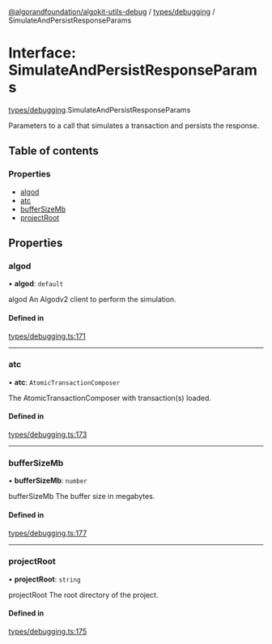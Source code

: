[@algorandfoundation/algokit-utils-debug](../README.md) / [types/debugging](../modules/types_debugging.md) / SimulateAndPersistResponseParams

# Interface: SimulateAndPersistResponseParams

[types/debugging](../modules/types_debugging.md).SimulateAndPersistResponseParams

Parameters to a call that simulates a transaction and persists the response.

## Table of contents

### Properties

- [algod](types_debugging.SimulateAndPersistResponseParams.md#algod)
- [atc](types_debugging.SimulateAndPersistResponseParams.md#atc)
- [bufferSizeMb](types_debugging.SimulateAndPersistResponseParams.md#buffersizemb)
- [projectRoot](types_debugging.SimulateAndPersistResponseParams.md#projectroot)

## Properties

### algod

• **algod**: `default`

algod An Algodv2 client to perform the simulation.

#### Defined in

[types/debugging.ts:171](https://github.com/algorandfoundation/algokit-utils-ts/blob/main/debug-utils/src/types/debugging.ts#L171)

---

### atc

• **atc**: `AtomicTransactionComposer`

The AtomicTransactionComposer with transaction(s) loaded.

#### Defined in

[types/debugging.ts:173](https://github.com/algorandfoundation/algokit-utils-ts/blob/main/debug-utils/src/types/debugging.ts#L173)

---

### bufferSizeMb

• **bufferSizeMb**: `number`

bufferSizeMb The buffer size in megabytes.

#### Defined in

[types/debugging.ts:177](https://github.com/algorandfoundation/algokit-utils-ts/blob/main/debug-utils/src/types/debugging.ts#L177)

---

### projectRoot

• **projectRoot**: `string`

projectRoot The root directory of the project.

#### Defined in

[types/debugging.ts:175](https://github.com/algorandfoundation/algokit-utils-ts/blob/main/debug-utils/src/types/debugging.ts#L175)
